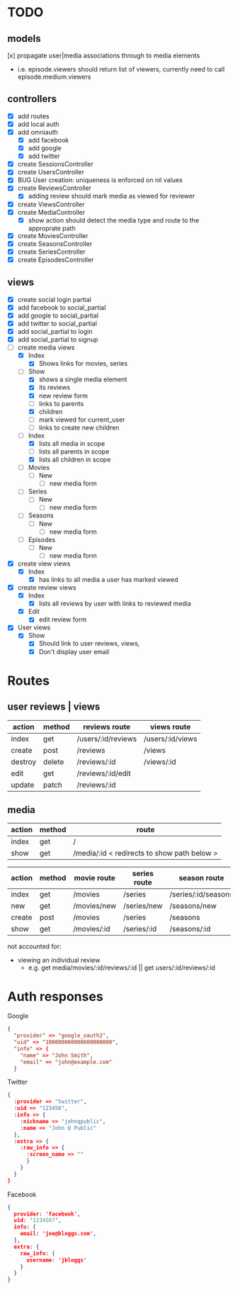 # TODO
## models
[x] propagate user|media associations through to media elements
  - i.e. episode.viewers should return list of viewers, currently need to call episode.medium.viewers  
## controllers
- [x] add routes  
- [x] add local auth  
- [x] add omniauth  
  - [x] add facebook  
  - [x] add google  
  - [x] add twitter  
- [x] create SessionsController  
- [x] create UsersController  
- [x] BUG User creation: uniqueness is enforced on nil values  
- [x] create ReviewsController  
  - [x] adding review should mark media as viewed for reviewer
- [x] create ViewsController  
- [x] create MediaController  
  - [x] show action should detect the media type and route to the approprate path
- [x] create MoviesController  
- [x] create SeasonsController  
- [x] create SeriesController  
- [x] create EpisodesController  
## views
- [x] create social login partial  
- [x] add facebook to social_partial  
- [x] add google to social_partial  
- [x] add twitter to social_partial  
- [x] add social_partial to login  
- [x] add social_partial to signup  
- [ ] create media views
  - [x] Index
    - [x] Shows links for movies, series 
  - [ ] Show
    - [x] shows a single media element
    - [x] its reviews
    - [x] new review form
    - [ ] links to parents
    - [x] children
    - [ ] mark viewed for current_user
    - [ ] links to create new children
  - [ ] Index
    - [x] lists all media in scope
    - [ ] lists all parents in scope
    - [x] lists all children in scope
  - [ ] Movies
    - [ ] New  
      - [ ] new media form
  - [ ] Series    
    - [ ] New  
      - [ ] new media form
  - [ ] Seasons    
    - [ ] New  
      - [ ] new media form
  - [ ] Episodes    
    - [ ] New  
      - [ ] new media form
- [x] create view views
  - [x] Index  
      - [x] has links to all media a user has marked viewed
- [x] create review views
  - [x] Index
    - [x] lists all reviews by user with links to reviewed media
  - [x] Edit
    - [x] edit review form
- [x] User views
  - [x] Show
    - [x] Should link to user reviews, views,
    - [x] Don't display user email

# Routes
## user reviews | views
action | method | reviews route | views route
-|-|-|-
index | get | /users/:id/reviews | /users/:id/views
create | post | /reviews | /views 
destroy | delete | /reviews/:id | /views/:id
edit | get | /reviews/:id/edit | 
update | patch | /reviews/:id | 


## media
action | method | route
-|-|-
index | get | /
show | get | /media/:id < redirects to show path below >

action | method | movie route | series route | season route | episode route | 
-|-|-|-|-|-
index | get | /movies | /series | /series/:id/seasons | /series/:id/seasons/:id/episodes
new | get | /movies/new | /series/new | /seasons/new | /episodes/new
create | post | /movies | /series | /seasons | /episodes
show | get | /movies/:id | /series/:id | /seasons/:id | /episodes/:id

not accounted for:  
- viewing an individual review  
  - e.g. get media/movies/:id/reviews/:id || get users/:id/reviews/:id




# Auth responses
Google
```json
{
  "provider" => "google_oauth2",
  "uid" => "100000000000000000000",
  "info" => {
    "name" => "John Smith",
    "email" => "john@example.com"
  }

```
Twitter
```json
{
  :provider => "twitter",
  :uid => "123456",
  :info => {
    :nickname => "johnqpublic",
    :name => "John Q Public"
  },
  :extra => {
    :raw_info => {
      :screen_name => ""
      }
    }
  }
}
```
Facebook
```json 
{
  provider: 'facebook',
  uid: '1234567',
  info: {
    email: 'joe@bloggs.com',
  },  
  extra: {
    raw_info: {
      username: 'jbloggs'
    }
  }
}
```